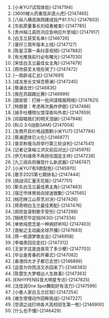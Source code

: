
1. [小米YU7试驾体验]-[2147194]
1. [3600根火药重现非遗火虎]-[2147465]
1. [八纵八横高铁网建成投产81.5%]-[2147803]
1. [东航原董事长刘绍勇被查]-[2147785]
1. [贵州榕江县防汛应急响应升至Ⅰ级]-[2147917]
1. [白玉兰获奖名单]-[2146726]
1. [蛋仔三周年版本上线]-[2147127]
1. [陈星汉第一条抖音视频]-[2147882]
1. [有光推我前行必有曙光]-[2147030]
1. [宋佳白玉兰最佳女主角]-[2147479]
1. [蒋欣获奖关晓彤哭了]-[2147472]
1. [一周辟谣汇总]-[2147691]
1. [成龙发长文悼念蔡澜]-[2147245]
1. [蔡澜去世]-[2146835]
1. [我在苏超踢比赛]-[2146999]
1. [国安部：打掉一批间谍情报网络]-[2147621]
1. [特朗普：考虑再次轰炸伊朗]-[2147496]
1. [骑手吐槽殡仪馆深夜叫外卖]-[2147659]
1. [邓超唱我们的明天泪崩]-[2147948]
1. [BLG 3:0战胜GAM]-[2147004]
1. [友商开启价格战围剿小米YU7]-[2147794]
1. [蔡澜遗体已火化]-[2146877]
1. [普京称俄乌将举行第三轮谈判]-[2147541]
1. [记者记录榕江洪灾前后对比]-[2145976]
1. [伊万科维奇不再担任国足主帅]-[2147238]
1. [九三阅兵将展现什么新武器]-[2146747]
1. [小米YU7有9款配色]-[2145970]
1. [歌手2025第七期排名]-[2147444]
1. [挑战词汇量天花板]-[2147751]
1. [靳东白玉兰最佳男主角]-[2147463]
1. [宿迁市体育局向球迷致歉]-[2147565]
1. [桃花映江山茶艺对决]-[2147426]
1. [蒋奇明白玉兰最佳男配]-[2147476]
1. [郑欣宜录制歌手受伤]-[2147288]
1. [锦绣芳华定档0630]-[2147334]
1. [单依纯思念是一种病好听吗]-[2147403]
1. [诡秘之主动画全球开播]-[2147683]
1. [蒋一帆源梦歌友会]-[2146958]
1. [李福贵回应走红]-[2147312]
1. [王安宇这是连夜背了多少梗]-[2147703]
1. [毕业是青春的开幕式]-[2147082]
1. [香港四大才子都已去世]-[2146899]
1. [这首为你而活又杀回来了]-[2146383]
1. [陈楚生大梦唱出人生故事]-[2147363]
1. [ENHYPEN抖音大明星专访]-[2147825]
1. [沈佳润One Spot舞蹈好有活力]-[2147599]
1. [小巷人家白玉兰红毯]-[2147254]
1. [难生恨慢动作回眸挑战]-[2147227]
1. [空调之战打响各大高校招生第一枪]-[2146900]
1. [什么也不懂]-[2146429]